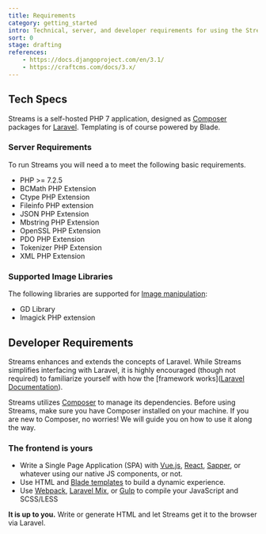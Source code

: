 ```yaml
---
title: Requirements
category: getting_started
intro: Technical, server, and developer requirements for using the Streams platform.
sort: 0
stage: drafting
references:
    - https://docs.djangoproject.com/en/3.1/
    - https://craftcms.com/docs/3.x/
---
```


## Tech Specs

Streams is a self-hosted PHP 7 application, designed as [Composer](https://getcomposer.org) packages for [Laravel](https://laravel.com). Templating is of course powered by Blade. 

### Server Requirements
    
To run Streams you will need a to meet the following basic requirements.

- PHP >= 7.2.5
- BCMath PHP Extension
- Ctype PHP Extension
- Fileinfo PHP extension
- JSON PHP Extension
- Mbstring PHP Extension
- OpenSSL PHP Extension
- PDO PHP Extension
- Tokenizer PHP Extension
- XML PHP Extension

### Supported Image Libraries

The following libraries are supported for [Image manipulation](docs/streams/images):

- GD Library
- Imagick PHP extension

## Developer Requirements

Streams enhances and extends the concepts of Laravel. While Streams simplifies interfacing with Laravel, it is highly encouraged (though not required) to familiarize yourself with how the [framework works]([Laravel Documentation](https://laravel.com/docs)).

Streams utilizes [Composer](https://getcomposer.org/) to manage its dependencies. Before using Streams, make sure you have Composer installed on your machine. If you are new to Composer, no worries! We will guide you on how to use it along the way.

### The frontend is yours

- Write a Single Page Application (SPA) with [Vue.js](https://vuejs.org/), [React](https://reactjs.org/), [Sapper](https://sapper.svelte.dev/), or whatever using our native JS components, or not.
- Use HTML and [Blade templates](https://laravel.com/docs/blade) to build a dynamic experience.
- Use [Webpack](https://webpack.js.org/), [Laravel Mix](https://laravel.com/docs/mix), or [Gulp](https://gulpjs.com/) to compile your JavaScript and SCSS/LESS

**It is up to you.** Write or generate HTML and let Streams get it to the browser via Laravel.
